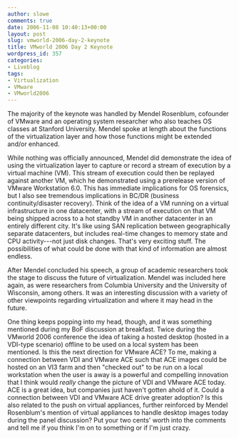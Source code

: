 ```yaml
---
author: slowe
comments: true
date: 2006-11-08 10:40:13+00:00
layout: post
slug: vmworld-2006-day-2-keynote
title: VMworld 2006 Day 2 Keynote
wordpress_id: 357
categories:
- Liveblog
tags:
- Virtualization
- VMware
- VMworld2006
---
```


The majority of the keynote was handled by Mendel Rosenblum, cofounder of VMware and an operating system researcher who also teaches OS classes at Stanford University. Mendel spoke at length about the functions of the virtualization layer and how those functions might be extended and/or enhanced.

While nothing was officially announced, Mendel did demonstrate the idea of using the virtualization layer to capture or record a stream of execution by a virtual machine (VM). This stream of execution could then be replayed against another VM, which he demonstrated using a prerelease version of VMware Workstation 6.0. This has immediate implications for OS forensics, but I also see tremendous implications in BC/DR (business continuity/disaster recovery). Think of the idea of a VM running on a virtual infrastructure in one datacenter, with a stream of execution on that VM being shipped across to a hot standby VM in another datacenter in an entirely different city. It's like using SAN replication between geographically separate datacenters, but includes real-time changes to memory state and CPU activity---not just disk changes. That's very exciting stuff. The possibilities of what could be done with that kind of information are almost endless.

After Mendel concluded his speech, a group of academic researchers took the stage to discuss the future of virtualization. Mendel was included here again, as were researchers from Columbia University and the University of Wisconsin, among others. It was an interesting discussion with a variety of other viewpoints regarding virtualization and where it may head in the future.

One thing keeps popping into my head, though, and it was something mentioned during my BoF discussion at breakfast. Twice during the VMworld 2006 conference the idea of taking a hosted desktop (hosted in a VDI-type scenario) offline to be used on a local system has been mentioned. Is this the next direction for VMware ACE? To me, making a connection between VDI and VMware ACE such that ACE images could be hosted on an VI3 farm and then "checked out" to be run on a local workstation when the user is away is a powerful and compelling innovation that I think would _really_ change the picture of VDI and VMware ACE today. ACE is a great idea, but companies just haven't gotten ahold of it. Could a connection between VDI and VMware ACE drive greater adoption? Is this also related to the push on virtual appliances, further reinforced by Mendel Rosenblum's mention of virtual appliances to handle desktop images today during the panel discussion? Put your two cents' worth into the comments and tell me if you think I'm on to something or if I'm just crazy.
